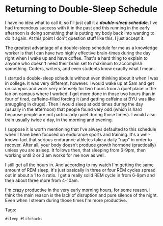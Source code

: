 # Returning to Double-Sleep Schedule

I have no idea what to call it, so I'll just call it a ***double-sleep
schedule***. I've had tremendous success with it in the past and this
running in the early afternoon is doing something that is putting my
body back into wanting to do it again. At this point I don't question
stuff like this. I just accept it.

The greatest advantage of a double-sleep schedule for me as a knowledge
worker is that I can have two highly effective brain-times during the
day right when I wake up and have coffee. That's a hard thing to explain
to anyone who doesn't need their brain set to maximum to accomplish
something. Coders, writers, and even students know exactly what I mean.

I started a double-sleep schedule without even thinking about it when I
was in college. It was very different, however. I would wake up at 5am
and get on campus and work very intensely for two hours from a quiet
place in the lab on campus where I worked. I got more done in those two
hours than in four of tired, caffeine-filled forcing it (and getting
caffeine at BYU was like smuggling in drugs). Then I would sleep at odd
times during the day (usually in the afternoon) that people found very
odd (which is hard because people are not particularly quiet during
those times). I would also train usually twice a day, in the morning and
evening.

I suppose it is worth mentioning that I've always defaulted to this
schedule when I have been focused on endurance sports and training. It's
a well-known fact that serious endurance athletes take a daily "nap" in
order to recover. After all, your body doesn't produce growth hormone
(practically) unless you are asleep. It follows then, that sleeping
from 6-9pm, then working until 2 or 3 am works for me now as well.

I still get all the hours in. And according to my watch I'm getting the
same amount of REM sleep, it's just basically in three or four REM
cycles spread out in about a 1 to 4 ratio. I get a really solid REM
cycle in from 6-9pm and then about three more from 4-10am.

I'm crazy productive in the very early morning hours, for some reason. I
think the main reason is the lack of disruption and pure silence of the
night. Even when I stream during those times I'm more productive.

Tags:

    #sleep #lifehacks

